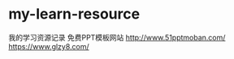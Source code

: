# my-learn-resource
我的学习资源记录
免费PPT模板网站  http://www.51pptmoban.com/
                https://www.glzy8.com/
